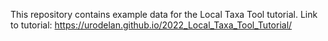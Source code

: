 This repository contains example data for the Local Taxa Tool tutorial. Link to tutorial: https://urodelan.github.io/2022_Local_Taxa_Tool_Tutorial/
